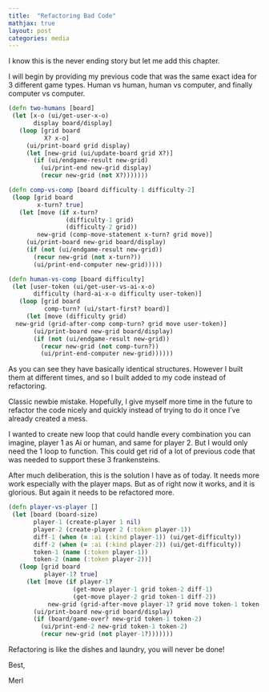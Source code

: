 ```yaml
---
title:  "Refactoring Bad Code"
mathjax: true
layout: post
categories: media
---
```



I know this is the never ending story but let me add this chapter.

I will begin by providing my previous code that was the same exact idea for 3 different game types. Human vs human, human vs computer, and finally computer vs computer.

```clojure
(defn two-humans [board]
 (let [x-o (ui/get-user-x-o)
       display board/display]
   (loop [grid board
          X? x-o]
     (ui/print-board grid display)
     (let [new-grid (ui/update-board grid X?)]
       (if (ui/endgame-result new-grid)
         (ui/print-end new-grid display)
         (recur new-grid (not X?)))))))

(defn comp-vs-comp [board difficulty-1 difficulty-2]
 (loop [grid board
        x-turn? true]
   (let [move (if x-turn?
                (difficulty-1 grid)
                (difficulty-2 grid))
        new-grid (comp-move-statement x-turn? grid move)]
     (ui/print-board new-grid board/display)
     (if (not (ui/endgame-result new-grid))
       (recur new-grid (not x-turn?))
       (ui/print-end-computer new-grid)))))

(defn human-vs-comp [board difficulty]
 (let [user-token (ui/get-user-vs-ai-x-o)
       difficulty (hard-ai-x-o difficulty user-token)]
   (loop [grid board
          comp-turn? (ui/start-first? board)]
     (let [move (difficulty grid)
  new-grid (grid-after-comp comp-turn? grid move user-token)]
       (ui/print-board new-grid board/display)
       (if (not (ui/endgame-result new-grid))
         (recur new-grid (not comp-turn?))
         (ui/print-end-computer new-grid))))))
```
As you can see they have basically identical structures. However I built them at different times, and so I built added to my code instead of refactoring.

Classic newbie mistake. Hopefully, I give myself more time in the future to refactor the code nicely and quickly instead of trying to do it once I’ve already created a mess.

I wanted to create new loop that could handle every combination you can imagine, player 1 as Ai or human, and same for player 2. But I would only need the 1 loop to function. This could get rid of a lot of previous code that was needed to support these 3 frankensteins.

After much deliberation, this is the solution I have as of today. It needs more work especially with the player maps. But as of right now it works, and it is glorious. But again it needs to be refactored more.

```clojure
(defn player-vs-player []
 (let [board (board-size)
       player-1 (create-player 1 nil)
       player-2 (create-player 2 (:token player-1))
       diff-1 (when (= :ai (:kind player-1)) (ui/get-difficulty))
       diff-2 (when (= :ai (:kind player-2)) (ui/get-difficulty))
       token-1 (name (:token player-1))
       token-2 (name (:token player-2))]
   (loop [grid board
          player-1? true]
     (let [move (if player-1?
                  (get-move player-1 grid token-2 diff-1)
                  (get-move player-2 grid token-1 diff-2))
           new-grid (grid-after-move player-1? grid move token-1 token-2)]
       (ui/print-board new-grid board/display)
       (if (board/game-over? new-grid token-1 token-2)
         (ui/print-end-2 new-grid token-1 token-2)
         (recur new-grid (not player-1?)))))))
```

Refactoring is like the dishes and laundry, you will never be done!

Best,

Merl
